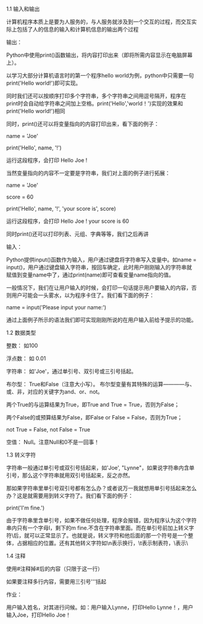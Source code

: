 1.1 输入和输出


计算机程序本质上是要为人服务的，与人服务就涉及到一个交互的过程，而交互实际上包括了人的信息的输入和计算机信息的输出两个过程


输出：


Python中使用print()函数输出，将内容打印出来（即将所需内容显示在电脑屏幕上）。

以学习大部分计算机语言时的第一个程序hello world为例，python中只需要一句print('Hello world!')即可实现。

同时我们还可以按顺序打印多个字符串，多个字符串之间用逗号隔开，程序在print时会自动给字符串之间加上空格。print('Hello','world！')实现的效果和print('Hello world!')相同

同时，print()还可以将变量指向的内容打印出来，看下面的例子：


name = 'Joe'

print('Hello', name, '!')


运行这段程序，会打印 Hello Joe !

当然变量指向的内容不一定要是字符串，我们对上面的例子进行拓展：


name = 'Joe'

score = 60

print('Hello', name, '!', 'your score is', score)


运行这段程序，会打印 Hello Joe ! your score is 60

同时print()还可以打印列表、元组、字典等等，我们之后再讲


输入：

Python提供input()函数作为输入，用户通过键盘将字符串写入变量中。如name = input()，用户通过键盘输入字符串，按回车确定，此时用户刚刚输入的字符串就赋值到变量name中了，通过print(name)即可查看变量name指向的值。

一般情况下，我们在让用户输入的时候，会打印一句话提示用户要输入的内容，否则用户可能会一头雾水，以为程序卡住了。我们看下面的例子：


name = input('Please input your name:')


通过上面例子所示的语法我们即可实现刚刚所说的在用户输入前给予提示的功能。


1.2 数据类型


整数： 如100

浮点数： 如 0.01

字符串： 如'Joe'，通过单引号、双引号或三引号括起。

布尔型： True和False（注意大小写）。 布尔型变量有其特殊的运算————与、或、非，对应的关键字为and、or、not。

两个True的与运算结果为True，即True and True = True，否则为False；

两个False的或预算结果为False，即False or False = False，否则为True；

not True = False, not False = True

空值： Null。注意Null和0不是一回事！


1.3 转义字符


字符串一般通过单引号或双引号括起来，如'Joe', "Lynne"，如果说字符串内含单引号，那么这个字符串就用双引号括起来，反之亦然。

那如果字符串里单引号双引号都有怎么办？或者说万一我就想用单引号括起来怎么办？这是就需要用到转义字符了。我们看下面的例子：

print('I\'m fine.')

由于字符串里含单引号，如果不做任何处理，程序会报错，因为程序认为这个字符串内只有一个字母I，剩下的m fine.不含在字符串里面。而在单引号前加上转义字符\后，就可以正常显示了。也就是说，转义字符和他后面的那一个符号是一个整体，占据相应的位置。还有其他转义字符如\n表示换行，\t表示制表符，\\表示\


1.4 注释


使用#注释掉#后的内容（只限于这一行）

如果要注释多行内容，需要用三引号'''括起


作业：

用户输入姓名，对其进行问候。如：用户输入Lynne，打印Hello Lynne！，用户输入Joe，打印Hello Joe！
